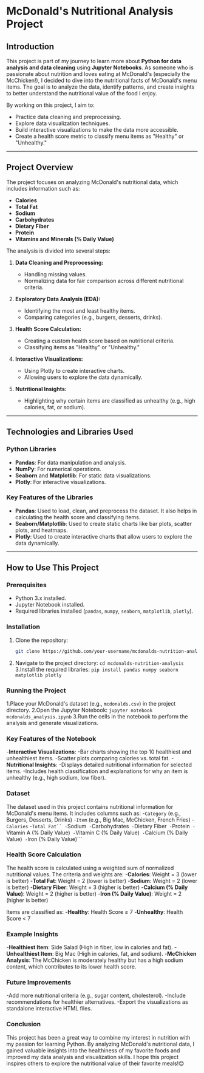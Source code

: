 # McDonald's Nutritional Analysis Project

## Introduction

This project is part of my journey to learn more about **Python for data analysis and data cleaning** using **Jupyter Notebooks**. As someone who is passionate about nutrition and loves eating at McDonald's (especially the McChicken!), I decided to dive into the nutritional facts of McDonald's menu items. The goal is to analyze the data, identify patterns, and create insights to better understand the nutritional value of the food I enjoy.

By working on this project, I aim to:
- Practice data cleaning and preprocessing.
- Explore data visualization techniques.
- Build interactive visualizations to make the data more accessible.
- Create a health score metric to classify menu items as "Healthy" or "Unhealthy."

---

## Project Overview

The project focuses on analyzing McDonald's nutritional data, which includes information such as:
- **Calories**
- **Total Fat**
- **Sodium**
- **Carbohydrates**
- **Dietary Fiber**
- **Protein**
- **Vitamins and Minerals (% Daily Value)**

The analysis is divided into several steps:
1. **Data Cleaning and Preprocessing:**
   - Handling missing values.
   - Normalizing data for fair comparison across different nutritional criteria.

2. **Exploratory Data Analysis (EDA):**
   - Identifying the most and least healthy items.
   - Comparing categories (e.g., burgers, desserts, drinks).

3. **Health Score Calculation:**
   - Creating a custom health score based on nutritional criteria.
   - Classifying items as "Healthy" or "Unhealthy."

4. **Interactive Visualizations:**
   - Using Plotly to create interactive charts.
   - Allowing users to explore the data dynamically.

5. **Nutritional Insights:**
   - Highlighting why certain items are classified as unhealthy (e.g., high calories, fat, or sodium).

---

## Technologies and Libraries Used

### Python Libraries
- **Pandas**: For data manipulation and analysis.
- **NumPy**: For numerical operations.
- **Seaborn** and **Matplotlib**: For static data visualizations.
- **Plotly**: For interactive visualizations.

### Key Features of the Libraries
- **Pandas**: Used to load, clean, and preprocess the dataset. It also helps in calculating the health score and classifying items.
- **Seaborn/Matplotlib**: Used to create static charts like bar plots, scatter plots, and heatmaps.
- **Plotly**: Used to create interactive charts that allow users to explore the data dynamically.

---

## How to Use This Project

### Prerequisites
- Python 3.x installed.
- Jupyter Notebook installed.
- Required libraries installed (`pandas`, `numpy`, `seaborn`, `matplotlib`, `plotly`).

### Installation
1. Clone the repository:
   ```bash
   git clone https://github.com/your-username/mcdonalds-nutrition-analysis.git```
2. Navigate to the project directory:
   ```cd mcdonalds-nutrition-analysis```
3.Install the required libraries:
   ```pip install pandas numpy seaborn matplotlib plotly```

### Running the Project
1.Place your McDonald's dataset (e.g., ```mcdonalds.csv```) in the project directory.
2.Open the Jupyter Notebook:
   ```jupyter notebook mcdonalds_analysis.ipynb```
3.Run the cells in the notebook to perform the analysis and generate visualizations.

### Key Features of the Notebook
-**Interactive Visualizations**:
   -Bar charts showing the top 10 healthiest and unhealthiest items.
   -Scatter plots comparing calories vs. total fat.
-**Nutritional Insights**:
   -Displays detailed nutritional information for selected items.
   -Includes health classification and explanations for why an item is unhealthy (e.g., high sodium, low fiber).

### Dataset
The dataset used in this project contains nutritional information for McDonald's menu items. It includes columns such as:
-```Category``` (e.g., Burgers, Desserts, Drinks)
-```Item``` (e.g., Big Mac, McChicken, French Fries)
-```Calories```
-```Total Fat``
-```Sodium```
-```Carbohydrates```
-```Dietary Fiber```
-```Protein```
-```Vitamin A (% Daily Value)```
-```Vitamin C (% Daily Value)```
-```Calcium (% Daily Value)```
-```Iron (% Daily Value)```

### Health Score Calculation
The health score is calculated using a weighted sum of normalized nutritional values. The criteria and weights are:
-**Calories**: Weight = 3 (lower is better)
-**Total Fat**: Weight = 2 (lower is better)
-**Sodium**: Weight = 2 (lower is better)
-**Dietary Fiber**: Weight = 3 (higher is better)
-**Calcium (% Daily Value)**: Weight = 2 (higher is better)
-**Iron (% Daily Value)**: Weight = 2 (higher is better)

Items are classified as:
-**Healthy**: Health Score ≥ 7
-**Unhealthy**: Health Score < 7

### Example Insights
-**Healthiest Item**: Side Salad (High in fiber, low in calories and fat).
-**Unhealthiest Item**: Big Mac (High in calories, fat, and sodium).
-**McChicken Analysis**: The McChicken is moderately healthy but has a high sodium content, which contributes to its lower health score.

### Future Improvements
-Add more nutritional criteria (e.g., sugar content, cholesterol).
-Include recommendations for healthier alternatives.
-Export the visualizations as standalone interactive HTML files.

### Conclusion
This project has been a great way to combine my interest in nutrition with my passion for learning Python. By analyzing McDonald's nutritional data, I gained valuable insights into the healthiness of my favorite foods and improved my data analysis and visualization skills. I hope this project inspires others to explore the nutritional value of their favorite meals!😊

